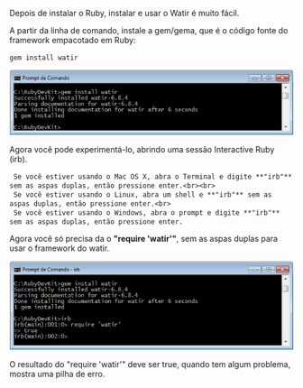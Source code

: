 Depois de instalar o Ruby, instalar e usar o Watir é muito fácil.

A partir da linha de comando, instale a gem/gema, que é o código fonte do framework empacotado em Ruby:<br>
```prompt
gem install watir
```

![watir install](https://github.com/reinaldorossetti/ProjetoModeloWatir/blob/master/imgs/watir_install.PNG)<br>

Agora você pode experimentá-lo, abrindo uma sessão Interactive Ruby (irb).<br>

     Se você estiver usando o Mac OS X, abra o Terminal e digite **"irb"** sem as aspas duplas, então pressione enter.<br><br>
     Se você estiver usando o Linux, abra um shell e **"irb"** sem as aspas duplas, então pressione enter.<br>
     Se você estiver usando o Windows, abra o prompt e digite **"irb"** sem as aspas duplas, então pressione enter.

Agora você só precisa da o **"require 'watir'"**, sem as aspas duplas para usar o framework do watir.<br>

![irb watir](https://github.com/reinaldorossetti/ProjetoModeloWatir/blob/master/imgs/irb_watir.PNG)<br>

O resultado do "require 'watir'" deve ser true, quando tem algum problema, mostra uma pilha de erro.
